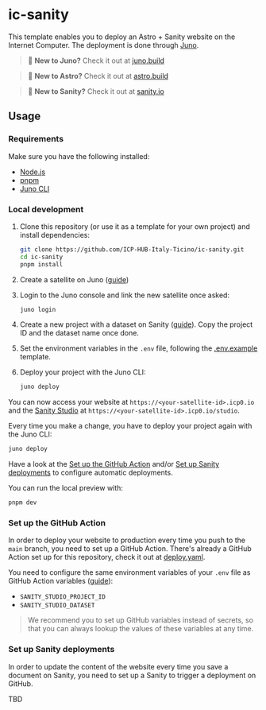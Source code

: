 # ic-sanity

This template enables you to deploy an Astro + Sanity website on the Internet Computer. The deployment is done through [Juno](https://juno.build/).

> 🌟 **New to Juno?** Check it out at [juno.build](https://juno.build/)

> 🚀 **New to Astro?** Check it out at [astro.build](https://astro.build/)

> 🎯 **New to Sanity?** Check it out at [sanity.io](https://sanity.io/)

## Usage

### Requirements

Make sure you have the following installed:

- [Node.js](https://nodejs.org/en/download/)
- [pnpm](https://pnpm.io/)
- [Juno CLI](https://juno.build/docs/miscellaneous/cli)

### Local development

1. Clone this repository (or use it as a template for your own project) and install dependencies:

   ```bash
   git clone https://github.com/ICP-HUB-Italy-Ticino/ic-sanity.git
   cd ic-sanity
   pnpm install
   ```

2. Create a satellite on Juno ([guide](https://juno.build/docs/create-a-satellite))
3. Login to the Juno console and link the new satellite once asked:

   ```bash
   juno login
   ```

4. Create a new project with a dataset on Sanity ([guide](https://www.sanity.io/docs/getting-started-with-sanity)). Copy the project ID and the dataset name once done.
5. Set the environment variables in the `.env` file, following the [.env.example](./.env.example) template.
6. Deploy your project with the Juno CLI:
   ```bash
   juno deploy
   ```

You can now access your website at `https://<your-satellite-id>.icp0.io` and the [Sanity Studio](https://www.sanity.io/studio) at `https://<your-satellite-id>.icp0.io/studio`.

Every time you make a change, you have to deploy your project again with the Juno CLI:

```bash
juno deploy
```

Have a look at the [Set up the GitHub Action](#set-up-the-github-action) and/or [Set up Sanity deployments](#set-up-sanity-deployments) to configure automatic deployments.

You can run the local preview with:

```bash
pnpm dev
```

### Set up the GitHub Action

In order to deploy your website to production every time you push to the `main` branch, you need to set up a GitHub Action. There's already a GitHub Action set up for this repository, check it out at [deploy.yaml](./.github/workflows/deploy.yaml).

You need to configure the same environment variables of your `.env` file as GitHub Action variables ([guide](https://docs.github.com/en/actions/writing-workflows/choosing-what-your-workflow-does/store-information-in-variables)):

- `SANITY_STUDIO_PROJECT_ID`
- `SANITY_STUDIO_DATASET`

> We recommend you to set up GitHub variables instead of secrets, so that you can always lookup the values of these variables at any time.

### Set up Sanity deployments

In order to update the content of the website every time you save a document on Sanity, you need to set up a Sanity to trigger a deployment on GitHub.

TBD
